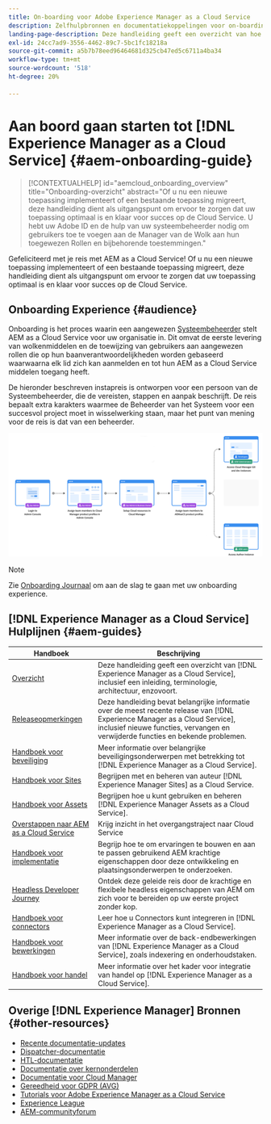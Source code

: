 ```yaml
---
title: On-boarding voor Adobe Experience Manager as a Cloud Service
description: Zelfhulpbronnen en documentatiekoppelingen voor on-boarding bij Adobe Experience Manager as a Cloud Service
landing-page-description: Deze handleiding geeft een overzicht van hoe u aan de slag kunt met AEM as a Cloud Service, inclusief hoe u toegang krijgt en belangrijke informatie over gegevensbescherming.
exl-id: 24cc7ad9-3556-4462-89c7-5bc1fc18218a
source-git-commit: a5b7b78eed96464681d325cb47ed5c6711a4ba34
workflow-type: tm+mt
source-wordcount: '518'
ht-degree: 20%

---
```


# Aan boord gaan starten tot [!DNL Experience Manager as a Cloud Service] {#aem-onboarding-guide}

>[!CONTEXTUALHELP]
>id="aemcloud_onboarding_overview"
>title="Onboarding-overzicht"
>abstract="Of u nu een nieuwe toepassing implementeert of een bestaande toepassing migreert, deze handleiding dient als uitgangspunt om ervoor te zorgen dat uw toepassing optimaal is en klaar voor succes op de Cloud Service. U hebt uw Adobe ID en de hulp van uw systeembeheerder nodig om gebruikers toe te voegen aan de Manager van de Wolk aan hun toegewezen Rollen en bijbehorende toestemmingen."

Gefeliciteerd met je reis met AEM as a Cloud Service! Of u nu een nieuwe toepassing implementeert of een bestaande toepassing migreert, deze handleiding dient als uitgangspunt om ervoor te zorgen dat uw toepassing optimaal is en klaar voor succes op de Cloud Service.

## Onboarding Experience {#audience}

Onboarding is het proces waarin een aangewezen [Systeembeheerder](https://experienceleague.adobe.com/docs/experience-manager-cloud-service/onboarding/onboarding-concepts/system-administrator.html?lang=en) stelt AEM as a Cloud Service voor uw organisatie in. Dit omvat de eerste levering van wolkenmiddelen en de toewijzing van gebruikers aan aangewezen rollen die op hun baanverantwoordelijkheden worden gebaseerd waarwaarna elk lid zich kan aanmelden en tot hun AEM as a Cloud Service middelen toegang heeft.

De hieronder beschreven instapreis is ontworpen voor een persoon van de Systeembeheerder, die de vereisten, stappen en aanpak beschrijft. De reis bepaalt extra karakters waarmee de Beheerder van het Systeem voor een succesvol project moet in wisselwerking staan, maar het punt van mening voor de reis is dat van een beheerder.

![](/help/journey-onboarding/assets/onboarding-journey.png)

>[!NOTE]
>Zie [Onboarding Journaal](https://experienceleague.adobe.com/docs/experience-manager-cloud-service/journey-onboarding/home.html?lang=en) om aan de slag te gaan met uw onboarding experience.


## [!DNL Experience Manager as a Cloud Service] Hulplijnen {#aem-guides}

| Handboek | Beschrijving |
|---|---|
| [Overzicht](/help/overview/home.md) | Deze handleiding geeft een overzicht van [!DNL Experience Manager as a Cloud Service], inclusief een inleiding, terminologie, architectuur, enzovoort. |
| [Releaseopmerkingen](/help/release-notes/home.md) | Deze handleiding bevat belangrijke informatie over de meest recente release van [!DNL Experience Manager as a Cloud Service], inclusief nieuwe functies, vervangen en verwijderde functies en bekende problemen. |
| [Handboek voor beveiliging](/help/security/home.md) | Meer informatie over belangrijke beveiligingsonderwerpen met betrekking tot [!DNL Experience Manager as a Cloud Service]. |
| [Handboek voor Sites](/help/sites-cloud/home.md) | Begrijpen met en beheren van auteur [!DNL Experience Manager Sites] as a Cloud Service. |
| [Handboek voor Assets](/help/assets/home.md) | Begrijpen hoe u kunt gebruiken en beheren [!DNL Experience Manager Assets as a Cloud Service]. |
| [Overstappen naar AEM as a Cloud Service](/help/journey-migration/getting-started.md) | Krijg inzicht in het overgangstraject naar Cloud Service |
| [Handboek voor implementatie](/help/implementing/home.md) | Begrijp hoe te om ervaringen te bouwen en aan te passen gebruikend AEM krachtige eigenschappen door deze ontwikkeling en plaatsingsonderwerpen te onderzoeken. |
| [Headless Developer Journey](/help/journey-headless/developer/overview.md) | Ontdek deze geleide reis door de krachtige en flexibele headless eigenschappen van AEM om zich voor te bereiden op uw eerste project zonder kop. |
| [Handboek voor connectors](/help/connectors/home.md) | Leer hoe u Connectors kunt integreren in [!DNL Experience Manager as a Cloud Service]. |
| [Handboek voor bewerkingen](/help/operations/home.md) | Meer informatie over de back-endbewerkingen van [!DNL Experience Manager as a Cloud Service], zoals indexering en onderhoudstaken. |
| [Handboek voor handel](/help/commerce-cloud/home.md) | Meer informatie over het kader voor integratie van handel op [!DNL Experience Manager as a Cloud Service]. |

## Overige [!DNL Experience Manager] Bronnen {#other-resources}

* [Recente documentatie-updates](https://helpx.adobe.com/experience-manager/documentation-updates.html#AEMasaCloudService)
* [Dispatcher-documentatie](/help/implementing/dispatcher/overview.md)
* [HTL-documentatie](https://experienceleague.adobe.com/docs/experience-manager-htl/using/overview.html)
* [Documentatie over kernonderdelen](https://experienceleague.adobe.com/docs/experience-manager-core-components/using/introduction.html)
* [Documentatie voor Cloud Manager](/help/onboarding/learn-concepts/cloud-manager-introduction.md)
* [Gereedheid voor GDPR (AVG)](/help/compliance/data-privacy-and-protection-readiness/aem-readiness.md)
* [Tutorials voor Adobe Experience Manager as a Cloud Service](https://experienceleague.adobe.com/docs/experience-manager-learn/cloud-service/overview.html)
* [Experience League](https://guided.adobe.com/?promoid=K42KVXHD&amp;mv=other#solutions/experience-manager)
* [AEM-communityforum](https://forums.adobe.com/community/experience-cloud/marketing-cloud/experience-manager)
